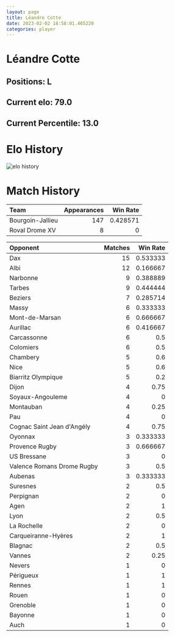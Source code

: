 ```yaml
---  
layout: page  
title: Léandre Cotte  
date: 2023-02-02 18:58:01.465220  
categories: player  
---
```

# Léandre Cotte

## Positions: L

## Current elo: 79.0

## Current Percentile: 13.0

# Elo History


![elo history](history_LéandreCotte.png)
# Match History


| Team             |   Appearances |   Win Rate |
|:-----------------|--------------:|-----------:|
| Bourgoin-Jallieu |           147 |   0.428571 |
| Roval Drome XV   |             8 |   0        |

| Opponent                   |   Matches |   Win Rate |
|:---------------------------|----------:|-----------:|
| Dax                        |        15 |   0.533333 |
| Albi                       |        12 |   0.166667 |
| Narbonne                   |         9 |   0.388889 |
| Tarbes                     |         9 |   0.444444 |
| Beziers                    |         7 |   0.285714 |
| Massy                      |         6 |   0.333333 |
| Mont-de-Marsan             |         6 |   0.666667 |
| Aurillac                   |         6 |   0.416667 |
| Carcassonne                |         6 |   0.5      |
| Colomiers                  |         6 |   0.5      |
| Chambery                   |         5 |   0.6      |
| Nice                       |         5 |   0.6      |
| Biarritz Olympique         |         5 |   0.2      |
| Dijon                      |         4 |   0.75     |
| Soyaux-Angouleme           |         4 |   0        |
| Montauban                  |         4 |   0.25     |
| Pau                        |         4 |   0        |
| Cognac Saint Jean d'Angély |         4 |   0.75     |
| Oyonnax                    |         3 |   0.333333 |
| Provence Rugby             |         3 |   0.666667 |
| US Bressane                |         3 |   0        |
| Valence Romans Drome Rugby |         3 |   0.5      |
| Aubenas                    |         3 |   0.333333 |
| Suresnes                   |         2 |   0.5      |
| Perpignan                  |         2 |   0        |
| Agen                       |         2 |   1        |
| Lyon                       |         2 |   0.5      |
| La Rochelle                |         2 |   0        |
| Carqueiranne-Hyères        |         2 |   1        |
| Blagnac                    |         2 |   0.5      |
| Vannes                     |         2 |   0.25     |
| Nevers                     |         1 |   0        |
| Périgueux                  |         1 |   1        |
| Rennes                     |         1 |   1        |
| Rouen                      |         1 |   0        |
| Grenoble                   |         1 |   0        |
| Bayonne                    |         1 |   0        |
| Auch                       |         1 |   0        |